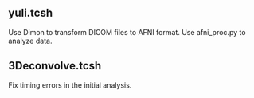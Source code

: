 ## yuli.tcsh
Use Dimon to transform DICOM files to AFNI format.
Use afni_proc.py to analyze data.

## 3Deconvolve.tcsh
Fix timing errors in the initial analysis.
